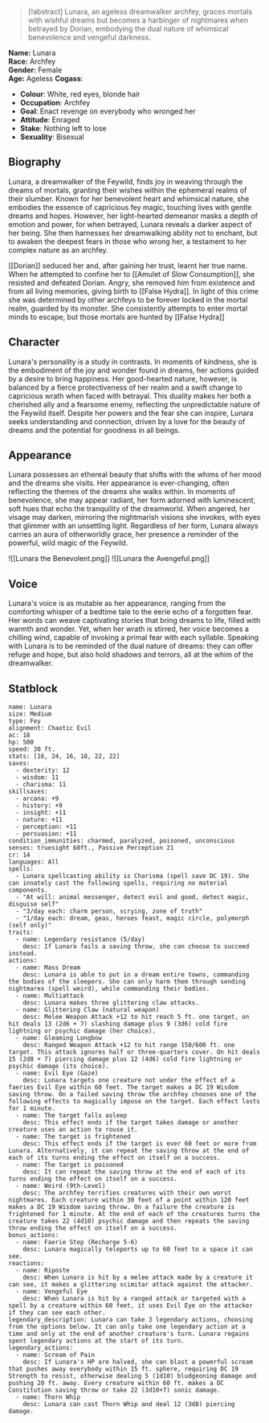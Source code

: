 > [!abstract]
> Lunara, an ageless dreamwalker archfey, graces mortals with wishful dreams but becomes a harbinger of nightmares when betrayed by Dorian, embodying the dual nature of whimsical benevolence and vengeful darkness.

**Name:** Lunara  
**Race:** Archfey  
**Gender:** Female  
**Age:** Ageless
**Cogass**:
- **Colour**: White, red eyes, blonde hair
- **Occupation**: Archfey
- **Goal**: Enact revenge on everybody who wronged her
- **Attitude**: Enraged
- **Stake**: Nothing left to lose
- **Sexuality**: Bisexual
## Biography

Lunara, a dreamwalker of the Feywild, finds joy in weaving through the dreams of mortals, granting their wishes within the ephemeral realms of their slumber. Known for her benevolent heart and whimsical nature, she embodies the essence of capricious fey magic, touching lives with gentle dreams and hopes. However, her light-hearted demeanor masks a depth of emotion and power, for when betrayed, Lunara reveals a darker aspect of her being. She then harnesses her dreamwalking ability not to enchant, but to awaken the deepest fears in those who wrong her, a testament to her complex nature as an archfey.

[[Dorian]] seduced her and, after gaining her trust, learnt her true name. When he attempted to confine her to [[Amulet of Slow Consumption]], she resisted and defeated Dorian. Angry, she removed him from existence and from all living memories, giving birth to [[False Hydra]]. In light of this crime she was determined by other archfeys to be forever locked in the mortal realm, guarded by its monster. She consistently attempts to enter mortal minds to escape, but those mortals are hunted by [[False Hydra]]
## Character
Lunara's personality is a study in contrasts. In moments of kindness, she is the embodiment of the joy and wonder found in dreams, her actions guided by a desire to bring happiness. Her good-hearted nature, however, is balanced by a fierce protectiveness of her realm and a swift change to capricious wrath when faced with betrayal. This duality makes her both a cherished ally and a fearsome enemy, reflecting the unpredictable nature of the Feywild itself. Despite her powers and the fear she can inspire, Lunara seeks understanding and connection, driven by a love for the beauty of dreams and the potential for goodness in all beings.
## Appearance
Lunara possesses an ethereal beauty that shifts with the whims of her mood and the dreams she visits. Her appearance is ever-changing, often reflecting the themes of the dreams she walks within. In moments of benevolence, she may appear radiant, her form adorned with luminescent, soft hues that echo the tranquility of the dreamworld. When angered, her visage may darken, mirroring the nightmarish visions she invokes, with eyes that glimmer with an unsettling light. Regardless of her form, Lunara always carries an aura of otherworldly grace, her presence a reminder of the powerful, wild magic of the Feywild.

![[Lunara the Benevolent.png]]
![[Lunara the Avengeful.png]]
## Voice
Lunara's voice is as mutable as her appearance, ranging from the comforting whisper of a bedtime tale to the eerie echo of a forgotten fear. Her words can weave captivating stories that bring dreams to life, filled with warmth and wonder. Yet, when her wrath is stirred, her voice becomes a chilling wind, capable of invoking a primal fear with each syllable. Speaking with Lunara is to be reminded of the dual nature of dreams: they can offer refuge and hope, but also hold shadows and terrors, all at the whim of the dreamwalker.
## Statblock
```statblock
name: Lunara
size: Medium
type: Fey
alignment: Chaotic Evil
ac: 18
hp: 500
speed: 30 ft.
stats: [16, 24, 16, 18, 22, 22]
saves:
  - dexterity: 12
  - wisdom: 11
  - charisma: 11
skillsaves:
  - arcana: +9
  - history: +9
  - insight: +11
  - nature: +11
  - perception: +11
  - persuasion: +11
condition_immunities: charmed, paralyzed, poisoned, unconscious
senses: truesight 60ft., Passive Perception 21
cr: 14
languages: All
spells:
  - Lunara spellcasting ability is Charisma (spell save DC 19). She can innately cast the following spells, requiring no material components.
  - "At will: animal messenger, detect evil and good, detect magic, disguise self"
  - "3/day each: charm person, scrying, zone of truth"
  - "1/day each: dream, geas, heroes feast, magic circle, polymorph (self only)"
traits:
  - name: Legendary resistance (5/day)
    desc: If Lunara fails a saving throw, she can choose to succeed instead.
actions:
  - name: Mass Dream
    desc: Lunara is able to put in a dream entire towns, commanding the bodies of the sleepers. She can only harm them through sending nightmares (spell weird), while commanding their bodies.
  - name: Multiattack
    desc: Lunara makes three glittering claw attacks.
  - name: Glittering Claw (natural weapon)
    desc: Melee Weapon Attack +12 to hit reach 5 ft. one target, on hit deals 13 (2d6 + 7) slashing damage plus 9 (3d6) cold fire lightning or psychic damage (her choice).
  - name: Gleaming Longbow
    desc: Ranged Weapon Attack +12 to hit range 150/600 ft. one target. This attack ignores half or three-quarters cover. On hit deals 15 (2d8 + 7) piercing damage plus 12 (4d6) cold fire lightning or psychic damage (its choice).
  - name: Evil Eye (Gaze)
    desc: Lunara targets one creature not under the effect of a faeries Evil Eye within 60 feet. The target makes a DC 19 Wisdom saving throw. On a failed saving throw the archfey chooses one of the following effects to magically impose on the target. Each effect lasts for 1 minute.
  - name: The target falls asleep
    desc: This effect ends if the target takes damage or another creature uses an action to rouse it.
  - name: The target is frightened
    desc: This effect ends if the target is ever 60 feet or more from Lunara. Alternatively, it can repeat the saving throw at the end of each of its turns ending the effect on itself on a success.
  - name: The target is poisoned
    desc: It can repeat the saving throw at the end of each of its turns ending the effect on itself on a success.
  - name: Weird (9th-Level)
    desc: The archfey terrifies creatures with their own worst nightmares. Each creature within 30 feet of a point within 120 feet makes a DC 19 Wisdom saving throw. On a failure the creature is frightened for 1 minute. At the end of each of the creatures turns the creature takes 22 (4d10) psychic damage and then repeats the saving throw ending the effect on itself on a success.
bonus_actions:
  - name: Faerie Step (Recharge 5-6)
    desc: Lunara magically teleports up to 60 feet to a space it can see.
reactions:
  - name: Riposte
    desc: When Lunara is hit by a melee attack made by a creature it can see, it makes a glittering scimitar attack against the attacker.
  - name: Vengeful Eye
    desc: When Lunara is hit by a ranged attack or targeted with a spell by a creature within 60 feet, it uses Evil Eye on the attacker if they can see each other.
legendary_description: Lunara can take 3 legendary actions, choosing from the options below. It can only take one legendary action at a time and only at the end of another creature's turn. Lunara regains spent legendary actions at the start of its turn.
legendary_actions:
  - name: Scream of Pain
    desc: If Lunara's HP are halved, she can blast a powerful scream that pushes away everybody within 15 ft. sphere, requiring DC 19 Strength to resist, otherwise dealing 5 (1d10) bludgeoning damage and pushing 20 ft. away. Every creature within 60 ft. makes a DC Constitution saving throw or take 22 (3d10+7) sonic damage.
  - name: Thorn Whip
    desc: Lunara can cast Thorn Whip and deal 12 (3d8) piercing damage.
```
